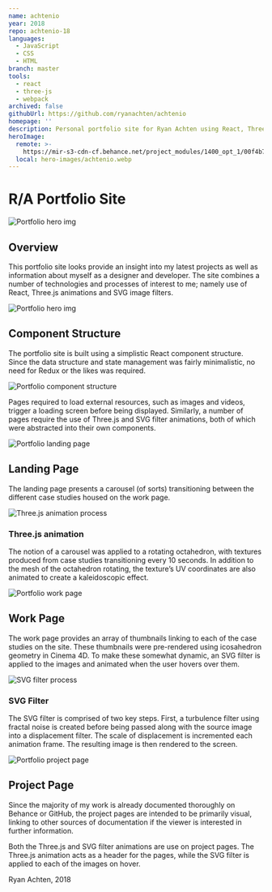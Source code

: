 ```yaml
---
name: achtenio
year: 2018
repo: achtenio-18
languages:
  - JavaScript
  - CSS
  - HTML
branch: master
tools:
  - react
  - three-js
  - webpack
archived: false
githubUrl: https://github.com/ryanachten/achtenio
homepage: ''
description: Personal portfolio site for Ryan Achten using React, Three.js and SVG filters.
heroImage:
  remote: >-
    https://mir-s3-cdn-cf.behance.net/project_modules/1400_opt_1/00f4b764975707.5ae5158da7f11.jpg
  local: hero-images/achtenio.webp
---
```

# R/A Portfolio Site

![Portfolio hero img](https://mir-s3-cdn-cf.behance.net/project_modules/1400/00f4b764975707.5ae5158da7f11.jpg)

## Overview
This portfolio site looks provide an insight into my latest projects as well as information about myself as a designer and developer. The site combines a number of technologies and processes of interest to me; namely use of React, Three.js animations and SVG image filters.

![Portfolio hero img](https://mir-s3-cdn-cf.behance.net/project_modules/1400/38f80364975707.5ae4631a33c9b.jpg)

## Component Structure
The portfolio site is built using a simplistic React component structure. Since the data structure and state management was fairly minimalistic, no need for Redux or the likes was required.

![Portfolio component structure](https://mir-s3-cdn-cf.behance.net/project_modules/max_1200/4bd05a64975707.5ae51164c1368.png)

Pages required to load external resources, such as images and videos, trigger a loading screen before being displayed. Similarly, a number of pages require the use of Three.js and SVG filter animations, both of which were abstracted into their own components.

![Portfolio landing page](https://mir-s3-cdn-cf.behance.net/project_modules/1400/78794864975707.5ae457d27e029.jpg)

## Landing Page
The landing page presents a carousel (of sorts) transitioning between the different case studies housed on the work page.

![Three.js animation process](https://mir-s3-cdn-cf.behance.net/project_modules/max_1200/b775ae64975707.5ae50fcd0e163.png)

### Three.js animation
The notion of a carousel was applied to a rotating octahedron, with textures produced from case studies transitioning every 10 seconds. In addition to the mesh of the octahedron rotating, the texture’s UV coordinates are also animated to create a kaleidoscopic effect.

![Portfolio work page](https://mir-s3-cdn-cf.behance.net/project_modules/1400/4fc39564975707.5ae45ac9d1f8e.jpg)

## Work Page
The work page provides an array of thumbnails linking to each of the case studies on the site. These thumbnails were pre-rendered using icosahedron geometry in Cinema 4D. To make these somewhat dynamic, an SVG filter is applied to the images and animated when the user hovers over them.

![SVG filter process](https://mir-s3-cdn-cf.behance.net/project_modules/max_1200/37fee364975707.5ae510842c797.png)

### SVG Filter
The SVG filter is comprised of two key steps. First, a turbulence filter using fractal noise is created before being passed along with the source image into a displacement filter. The scale of displacement is incremented each animation frame. The resulting image is then rendered to the screen.

![Portfolio project page](https://mir-s3-cdn-cf.behance.net/project_modules/1400/b7e91464975707.5ae457d27d450.jpg)

## Project Page
Since the majority of my work is already documented thoroughly on Behance or GitHub, the project pages are intended to be primarily visual, linking to other sources of documentation if the viewer is interested in further information.

Both the Three.js and SVG filter animations are use on project pages. The Three.js animation acts as a header for the pages, while the SVG filter is applied to each of the images on hover.

Ryan Achten, 2018
